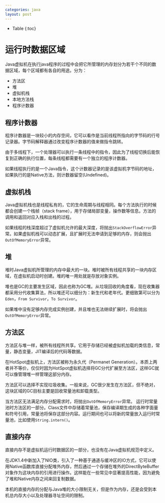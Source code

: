 ```yaml
---
categories: java
layout: post
---
```


- Table
{:toc}
# 运行时数据区域

Java虚拟机在执行java程序的过程中会把它所管理的内存划分为若干个不同的数据区域，每个区域都有各自的用途。分为：

- 方法区
- 堆
- 虚拟机栈
- 本地方法栈
- 程序计数器

## 程序计数器

程序计数器是一块较小的内存空间，它可以看作是当前线程所指向的字节码的行号记录器。字节码解释器通过改变程序计数器的值来做指令跳转。

由于多线程下，一个处理器可以执行一条线程中的指令，因此为了线程切换后能恢复到正确的执行位置，每条线程都需要有一个独立的程序计数器。

如果线程执行的是一个Java指令，这个计数器记录的是该虚拟机字节码的地址，如果执行的是Native方法，则计数器留空(Undefined)。

## 虚拟机栈

Java虚拟机栈也是线程私有的，它的生命周期与线程相同。每个方法执行的时候都会创建一个栈帧（stack frame），用于存储局部变量，操作数等信息。方法的调用和返回对应入栈和出栈的过程。

如果线程的栈深度超过了虚拟机允许的最大深度，将抛出`StackOverflowError`异常。如果虚拟机栈可以动态扩展，且扩展时无法申请到足够的内存，则会抛出`OutOfMemoryError`异常。

## 堆

堆时Java虚拟机所管理的内存中最大的一块。堆时被所有线程共享的一块内存区域，在虚拟机启动时创建。堆的唯一用处就是存放对象实例。

堆也是GC的主要发生区域，因此也称为GC堆。从垃圾回收的角度看，现在收集器都采用分代收集算法，所以堆还可以细分为：新生代和老年代。更细致第可以分为`Eden`，`From Survivor`，`To Survivor`。

如果堆中没有足够内存完成实例创建，并且堆也无法继续扩展时，将会抛出`OutOfMemoryError`异常。

## 方法区

方法区与堆一样，被所有线程所共享。它用于存储已经被虚拟机加载的类信息，常量，静态变量，JIT编译后的代码等数据。

在HotSpot虚拟机上，方法区被称为永久代（Permanet Generation）。本质上两者并不等价，仅仅时因为HotSpot虚拟机选择将GC分代扩展至方法区，这样GC就可以像管理堆一样管理这部分内存。

方法区可以选择不实现垃圾收集。一般来说，GC很少发生在方法区，但不绝对，这块区域的GC目标主要是回收常量池和卸载类型。

当方法区无法满足内存分配需求时，将抛出`OutOfMemoryError`异常。
运行时常量池时方法区的一部分。Class文件中存储着常量池，保存编译期生成的各种字面量和符号引用，常量池将保存这部分内容。运行期间也可以将新的常量放入运行时常量池，比如使用`String.intern()`。

## 直接内存

直接内存不是虚拟机运行时数据区的一部分，也没有在Java虚拟机规范中定义。

在JDK1.4中新加入了NIO类，引入了一种基于通道与缓冲区的IO方式，它可以使用Native函数库直接分配堆外内存，然后通过一个存储在堆外的DirectByteBuffer对象作为这块内存的引用进行操作。这样能在一些常见中显著提高性能，因为避免了堆和Native内存之间来回复制数据。

本机的直接内存的分配与Java堆的大小限制无关，但是作为内存，还是会受到本机总内存大小以及处理器寻址空间的限制。